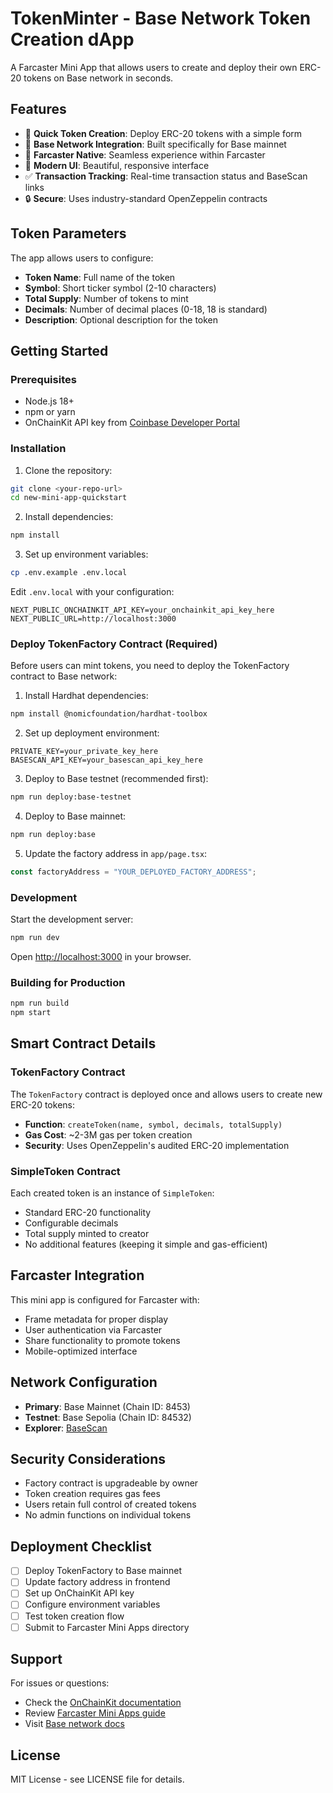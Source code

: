 # TokenMinter - Base Network Token Creation dApp

A Farcaster Mini App that allows users to create and deploy their own ERC-20 tokens on Base network in seconds.

## Features

- 🚀 **Quick Token Creation**: Deploy ERC-20 tokens with a simple form
- 🔗 **Base Network Integration**: Built specifically for Base mainnet
- 📱 **Farcaster Native**: Seamless experience within Farcaster
- 🎨 **Modern UI**: Beautiful, responsive interface
- ✅ **Transaction Tracking**: Real-time transaction status and BaseScan links
- 🔒 **Secure**: Uses industry-standard OpenZeppelin contracts

## Token Parameters

The app allows users to configure:
- **Token Name**: Full name of the token
- **Symbol**: Short ticker symbol (2-10 characters)
- **Total Supply**: Number of tokens to mint
- **Decimals**: Number of decimal places (0-18, 18 is standard)
- **Description**: Optional description for the token

## Getting Started

### Prerequisites

- Node.js 18+ 
- npm or yarn
- OnChainKit API key from [Coinbase Developer Portal](https://portal.cdp.coinbase.com/products/onchainkit)

### Installation

1. Clone the repository:
```bash
git clone <your-repo-url>
cd new-mini-app-quickstart
```

2. Install dependencies:
```bash
npm install
```

3. Set up environment variables:
```bash
cp .env.example .env.local
```

Edit `.env.local` with your configuration:
```env
NEXT_PUBLIC_ONCHAINKIT_API_KEY=your_onchainkit_api_key_here
NEXT_PUBLIC_URL=http://localhost:3000
```

### Deploy TokenFactory Contract (Required)

Before users can mint tokens, you need to deploy the TokenFactory contract to Base network:

1. Install Hardhat dependencies:
```bash
npm install @nomicfoundation/hardhat-toolbox
```

2. Set up deployment environment:
```env
PRIVATE_KEY=your_private_key_here
BASESCAN_API_KEY=your_basescan_api_key_here
```

3. Deploy to Base testnet (recommended first):
```bash
npm run deploy:base-testnet
```

4. Deploy to Base mainnet:
```bash
npm run deploy:base
```

5. Update the factory address in `app/page.tsx`:
```typescript
const factoryAddress = "YOUR_DEPLOYED_FACTORY_ADDRESS";
```

### Development

Start the development server:
```bash
npm run dev
```

Open [http://localhost:3000](http://localhost:3000) in your browser.

### Building for Production

```bash
npm run build
npm start
```

## Smart Contract Details

### TokenFactory Contract

The `TokenFactory` contract is deployed once and allows users to create new ERC-20 tokens:

- **Function**: `createToken(name, symbol, decimals, totalSupply)`
- **Gas Cost**: ~2-3M gas per token creation
- **Security**: Uses OpenZeppelin's audited ERC-20 implementation

### SimpleToken Contract

Each created token is an instance of `SimpleToken`:
- Standard ERC-20 functionality
- Configurable decimals
- Total supply minted to creator
- No additional features (keeping it simple and gas-efficient)

## Farcaster Integration

This mini app is configured for Farcaster with:
- Frame metadata for proper display
- User authentication via Farcaster
- Share functionality to promote tokens
- Mobile-optimized interface

## Network Configuration

- **Primary**: Base Mainnet (Chain ID: 8453)
- **Testnet**: Base Sepolia (Chain ID: 84532)
- **Explorer**: [BaseScan](https://basescan.org)

## Security Considerations

- Factory contract is upgradeable by owner
- Token creation requires gas fees
- Users retain full control of created tokens
- No admin functions on individual tokens

## Deployment Checklist

- [ ] Deploy TokenFactory to Base mainnet
- [ ] Update factory address in frontend
- [ ] Set up OnChainKit API key
- [ ] Configure environment variables
- [ ] Test token creation flow
- [ ] Submit to Farcaster Mini Apps directory

## Support

For issues or questions:
- Check the [OnChainKit documentation](https://docs.cdp.coinbase.com/onchainkit/)
- Review [Farcaster Mini Apps guide](https://miniapps.farcaster.xyz/)
- Visit [Base network docs](https://docs.base.org/)

## License

MIT License - see LICENSE file for details.